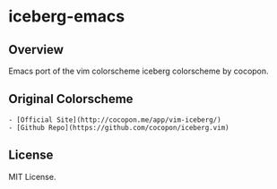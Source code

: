 iceberg-emacs
=============

Overview
--------
Emacs port of the vim colorscheme iceberg colorscheme by cocopon.

Original Colorscheme
--------------------
    - [Official Site](http://cocopon.me/app/vim-iceberg/)
    - [Github Repo](https://github.com/cocopon/iceberg.vim)

License
-------
MIT License.
